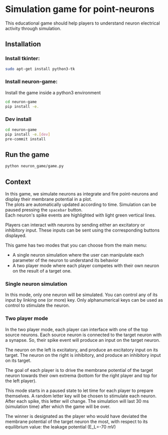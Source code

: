 # Simulation game for point-neurons 

This educational game should help players to understand neuron electrical activity through simulation.

## Installation

### Install tkinter:
```bash
sudo apt-get install python3-tk
```
### Install neuron-game:
Install the game inside a python3 environment

```bash
cd neuron-game
pip install -e.
```

### Dev install

```bash
cd neuron-game
pip install -e.[dev]
pre-commit install 
```

## Run the game
```bash
python neuron_game/game.py
```

## Context
In this game, we simulate neurons as integrate and fire point-neurons and display their membrane potential in a plot.  
The plots are automatically updated according to time. Simulation can be paused pressing the `spacebar` button.  
Each neuron's spike events are highlighted with light green vertical lines.  

Players can interact with neurons by sending either an excitatory or inhibitory input.
These inputs can be sent using the corresponding buttons displayed.

This game has two modes that you can choose from the main menu:
- A single neuron simulation where the user can manipulate each parameter of the neuron 
to understand its behavior
- A two player mode where each player competes with their own neuron on the result of a target one.

### Single neuron simulation

In this mode, only one neuron will be simulated.
You can control any of its input by linking one (or more) key.
Only alphanumerical keys can be used as control to stimulate the neuron.

### Two player mode
In the two player mode, each player can interface with one of the top source neurons.
Each source neuron is connected to the target neuron with a synapse. 
So, their spike event will produce an input on the target neuron.

The neuron on the left is excitatory, and produce an excitatory input on its target.
The neuron on the right is inhibitory, and produce an inhibitory input on its target.

The goal of each player is to drive the membrane potential of the target neuron towards their own extrema 
(bottom for the right player and top for the left player).

This mode starts in a paused state to let time for each player to prepare themselves.
A random letter key will be chosen to stimulate each neuron. After each spike, this letter will change.
The simulation will last 30 ms (simulation time) after which the game will be over.

The winner is designated as the player who would have deviated the membrane potential of the target neuron 
the most, with respect to its equilibrium value: the leakage potential (E_L=-70 mV)
